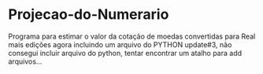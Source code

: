 # Projecao-do-Numerario
Programa para estimar o valor da cotação de moedas convertidas para Real
mais edições agora incluindo um arquivo do PYTHON
update#3, não consegui incluir arquivo do python, tentar encontrar um atalho para add arquivos...
